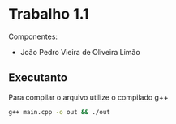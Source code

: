 # Trabalho 1.1 

Componentes:

- João Pedro Vieira de Oliveira Limão

## Executanto

Para compilar o arquivo utilize o compilado g++

```bash
g++ main.cpp -o out && ./out
``` 
